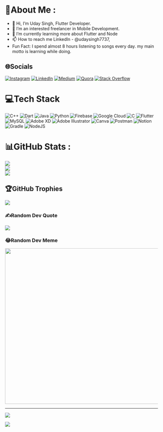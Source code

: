 # 💫About Me :
- 👋 Hi, I’m Uday Singh, Flutter Developer.
- 👀 I’m an interested freelancer in Mobile Development.
- 🌱 I’m currently learning more about Flutter and Node
- 📫 How to reach me LinkedIn - @udaysingh7737, 
- Fun Fact: I spend almost 8 hours listening to songs every day.
  my main motto is learning while doing.


## 🌐Socials
[![Instagram](https://img.shields.io/badge/Instagram-%23E4405F.svg?logo=Instagram&logoColor=white)](https://instagram.com/@udaysingh7737) [![LinkedIn](https://img.shields.io/badge/LinkedIn-%230077B5.svg?logo=linkedin&logoColor=white)](https://linkedin.com/in/udaysingh7737) [![Medium](https://img.shields.io/badge/Medium-12100E?logo=medium&logoColor=white)](https://medium.com/@@udaysingh7737) [![Quora](https://img.shields.io/badge/Quora-%23B92B27.svg?logo=Quora&logoColor=white)](https://quora.com/profile/UDAY-SINGH-2494) [![Stack Overflow](https://img.shields.io/badge/-Stackoverflow-FE7A16?logo=stack-overflow&logoColor=white)](https://stackoverflow.com/users/15871961) 

# 💻Tech Stack
![C++](https://img.shields.io/badge/c++-%2300599C.svg?style=for-the-badge&logo=c%2B%2B&logoColor=white) ![Dart](https://img.shields.io/badge/dart-%230175C2.svg?style=for-the-badge&logo=dart&logoColor=white) ![Java](https://img.shields.io/badge/java-%23ED8B00.svg?style=for-the-badge&logo=java&logoColor=white) ![Python](https://img.shields.io/badge/python-3670A0?style=for-the-badge&logo=python&logoColor=ffdd54) ![Firebase](https://img.shields.io/badge/firebase-%23039BE5.svg?style=for-the-badge&logo=firebase) ![Google Cloud](https://img.shields.io/badge/Google%20Cloud-%234285F4.svg?style=for-the-badge&logo=google-cloud&logoColor=white) ![C](https://img.shields.io/badge/c-%2300599C.svg?style=for-the-badge&logo=c&logoColor=white) ![Flutter](https://img.shields.io/badge/Flutter-%2302569B.svg?style=for-the-badge&logo=Flutter&logoColor=white) ![MySQL](https://img.shields.io/badge/mysql-%2300f.svg?style=for-the-badge&logo=mysql&logoColor=white) ![Adobe XD](https://img.shields.io/badge/Adobe%20XD-470137?style=for-the-badge&logo=Adobe%20XD&logoColor=#FF61F6) ![Adobe Illustrator](https://img.shields.io/badge/adobeillustrator-%23FF9A00.svg?style=for-the-badge&logo=adobeillustrator&logoColor=white) ![Canva](https://img.shields.io/badge/Canva-%2300C4CC.svg?style=for-the-badge&logo=Canva&logoColor=white) ![Postman](https://img.shields.io/badge/Postman-FF6C37?style=for-the-badge&logo=postman&logoColor=white) ![Notion](https://img.shields.io/badge/Notion-%23000000.svg?style=for-the-badge&logo=notion&logoColor=white) ![Gradle](https://img.shields.io/badge/Gradle-02303A.svg?style=for-the-badge&logo=Gradle&logoColor=white) ![NodeJS](https://img.shields.io/badge/node.js-6DA55F?style=for-the-badge&logo=node.js&logoColor=white)
# 📊GitHub Stats :
![](https://github-readme-stats.vercel.app/api?username=udaysingh7737&theme=default&hide_border=false&include_all_commits=false&count_private=false)<br/>
![](https://github-readme-streak-stats.herokuapp.com/?user=udaysingh7737&theme=default&hide_border=false)<br/>
![](https://github-readme-stats.vercel.app/api/top-langs/?username=udaysingh7737&theme=default&hide_border=false&include_all_commits=false&count_private=false&layout=compact)

## 🏆GitHub Trophies
![](https://github-profile-trophy.vercel.app/?username=udaysingh7737&theme=flat&no-frame=false&no-bg=false&margin-w=4)

### ✍️Random Dev Quote
![](https://quotes-github-readme.vercel.app/api?type=vetical&theme=light)

### 😂Random Dev Meme
<img src="https://random-memer.herokuapp.com/" width="512px"/>

---
[![](https://visitcount.itsvg.in/api?id=udaysingh7737&icon=2&color=1)](https://visitcount.itsvg.in)



<a href="https://visitcount.itsvg.in">
  <img src="https://visitcount.itsvg.in/api?id=UdaySingh7737&label=Profile%20Views&pretty=false" />
</a>

<!---
udaysingh7737/udaysingh7737 is a ✨ special ✨ repository because its `README.md` (this file) appears on your GitHub profile.
You can click the Preview link to take a look at your changes.
--->
